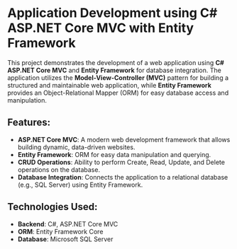 # Application Development using C# ASP.NET Core MVC with Entity Framework

This project demonstrates the development of a web application using **C# ASP.NET Core MVC** and **Entity Framework** for database integration. The application utilizes the **Model-View-Controller (MVC)** pattern for building a structured and maintainable web application, while **Entity Framework** provides an Object-Relational Mapper (ORM) for easy database access and manipulation.

## Features:
- **ASP.NET Core MVC**: A modern web development framework that allows building dynamic, data-driven websites.
- **Entity Framework**: ORM for easy data manipulation and querying.
- **CRUD Operations**: Ability to perform Create, Read, Update, and Delete operations on the database.
- **Database Integration**: Connects the application to a relational database (e.g., SQL Server) using Entity Framework.

## Technologies Used:
- **Backend**: C#, ASP.NET Core MVC
- **ORM**: Entity Framework Core
- **Database**: Microsoft SQL Server 
